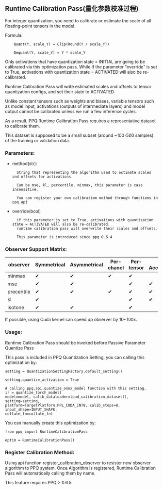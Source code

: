 ## Runtime Calibration Pass(量化参数校准过程)

For integer quantization, you need to calibrate or estimate the scale of all floating-point tensors in the model.

Formula:

        Quant(Y, scale_Y) = Clip(Round(Y / scale_Y))

        Dequant(Y, scale_Y) = Y * scale_Y

Only activations that have quantization state = INITIAL are going to be calibrated via this optimization pass. 
While if the parameter "override" is set to True, activations with quantization state = ACTIVATED will also be re-calibrated.

Runtime Calibration Pass will write estimated scales and offsets to tensor quantization configs, and set their state to ACTIVATED.

Unlike constant tensors such as weights and biases, variable tensors such as model input, activations (outputs of intermediate layers) and model output cannot be calibrated unless we run a few inference cycles. 

As a result, PPQ Runtime Calibration Pass requires a representative dataset to calibrate them. 

This dataset is supposed to be a small subset (around ~100-500 samples) of the training or validation data.

### Parameters:

* method(str):

        String that representing the algorithm used to estimate scales and offsets for activations.

        Can be mse, kl, percentile, minmax, this parameter is case insensitive.

        You can register your own calibration method through functions in ppq.api

* override(bool)

        if this parameter is set to True, activations with quantization state = ACTIVATED will also be re-calibrated, 
        runtime calibration pass will overwrite their scales and offsets.

        This parameter is introduced since ppq 0.6.4

### Observer Support Matrix:
| observer     | Symmetrical | Asymmetrical | Per-chanel | Per-tensor | Cuda Acceleration   |
| ---          | ---         | ---          | ---        | ---        | ---                 |
| minmax       | &#10004;         | &#10004;          | &#10004;        | &#10004;        |                  |
| mse          | &#10004;         | &#10004;          |         | &#10004;        | &#10004;                 |
| precentile   | &#10004;         | &#10004;          | &#10004;        | &#10004;        | &#10004;               |
| kl           | &#10004;         |          |        | &#10004;        | &#10004;                 |
| isotone      | &#10004;         | &#10004;          |          | &#10004;        |                 |

If possible, using Cuda kernel can speed up observer by 10~100x.

### Usage:

Runtime Calibration Pass should be invoked before Passive Parameter Quantize Pass

This pass is included in PPQ Quantization Setting, you can calling this optimization by:

    setting = QuantizationSettingFactory.default_setting()

    setting.quantize_activation = True

    # calling ppq.api.quantize_onnx_model function with this setting.
    ir = quantize_torch_model(
    model=model, calib_dataloader=load_calibration_dataset(), setting=setting,
    platform=TargetPlatform.PPL_CUDA_INT8, calib_steps=8, input_shape=INPUT_SHAPE, 
    collate_fn=collate_fn)

You can manually create this optimization by:

    from ppq import RuntimeCalibrationPass

    optim = RuntimeCalibrationPass()

### Register Calibration Method:

Using api function register_calibration_observer to resister new observer algorithm to PPQ system.
Once Algorithm is registered, Runtime Calibration Pass will automatically calling them by name.

This feature requires PPQ > 0.6.5
